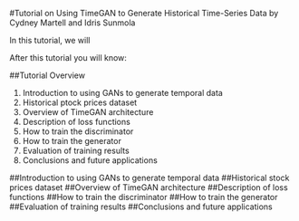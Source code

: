 #Tutorial on Using TimeGAN to Generate Historical Time-Series Data
by Cydney Martell and Idris Sunmola

In this tutorial, we will 

After this tutorial you will know:

##Tutorial Overview
1. Introduction to using GANs to generate temporal data
2. Historical ptock prices dataset
3. Overview of TimeGAN architecture
4. Description of loss functions
5. How to train the discriminator
6. How to train the generator
7. Evaluation of training results
8. Conclusions and future applications

##Introduction to using GANs to generate temporal data
##Historical stock prices dataset
##Overview of TimeGAN architecture
##Description of loss functions
##How to train the discriminator
##How to train the generator
##Evaluation of training results
##Conclusions and future applications
